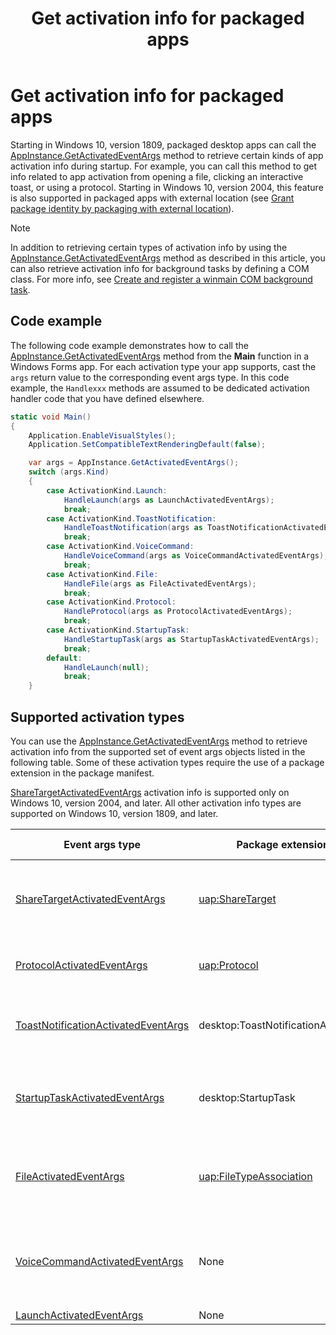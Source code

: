 ﻿---
description: Learn how to get certain kinds of activation info for packaged .NET and C++ desktop (Win32) apps
title: Get activation info for packaged apps
ms.date: 09/17/2020
ms.topic: article
keywords: windows 10, uwp
ms.localizationpriority: medium
---

# Get activation info for packaged apps

Starting in Windows 10, version 1809, packaged desktop apps can call the [AppInstance.GetActivatedEventArgs](/uwp/api/windows.applicationmodel.appinstance.getactivatedeventargs) method to retrieve certain kinds of app activation info during startup. For example, you can call this method to get info related to app activation from opening a file, clicking an interactive toast, or using a protocol. Starting in Windows 10, version 2004, this feature is also supported in packaged apps with external location (see [Grant package identity by packaging with external location](./grant-identity-to-nonpackaged-apps.md)).

> [!NOTE]
> In addition to retrieving certain types of activation info by using the [AppInstance.GetActivatedEventArgs](/uwp/api/windows.applicationmodel.appinstance.getactivatedeventargs) method as described in this article, you can also retrieve activation info for background tasks by defining a COM class. For more info, see [Create and register a winmain COM background task](/windows/uwp/launch-resume/create-and-register-a-winmain-background-task).

## Code example

The following code example demonstrates how to call the [AppInstance.GetActivatedEventArgs](/uwp/api/windows.applicationmodel.appinstance.getactivatedeventargs) method from the **Main** function in a Windows Forms app. For each activation type your app supports, cast the `args` return value to the corresponding event args type. In this code example, the `Handlexxx` methods are assumed to be dedicated activation handler code that you have defined elsewhere.

```csharp
static void Main()
{
    Application.EnableVisualStyles();
    Application.SetCompatibleTextRenderingDefault(false);

    var args = AppInstance.GetActivatedEventArgs();
    switch (args.Kind)
    {
        case ActivationKind.Launch:
            HandleLaunch(args as LaunchActivatedEventArgs);
            break;
        case ActivationKind.ToastNotification:
            HandleToastNotification(args as ToastNotificationActivatedEventArgs);
            break;
        case ActivationKind.VoiceCommand:
            HandleVoiceCommand(args as VoiceCommandActivatedEventArgs);
            break;
        case ActivationKind.File:
            HandleFile(args as FileActivatedEventArgs);
            break;
        case ActivationKind.Protocol:
            HandleProtocol(args as ProtocolActivatedEventArgs);
            break;
        case ActivationKind.StartupTask:
            HandleStartupTask(args as StartupTaskActivatedEventArgs);
            break;
        default:
            HandleLaunch(null);
            break;
    }
```

## Supported activation types

You can use the [AppInstance.GetActivatedEventArgs](/uwp/api/windows.applicationmodel.appinstance.getactivatedeventargs) method to retrieve activation info from the supported set of event args objects listed in the following table. Some of these activation types require the use of a package extension in the package manifest.

[ShareTargetActivatedEventArgs](/uwp/api/windows.applicationmodel.activation.sharetargetactivatedeventargs) activation info is supported only on Windows 10, version 2004, and later. All other activation info types are supported on Windows 10, version 1809, and later.

| Event args type | Package extension | Related docs | 
|-------------------|-----------------|-----------------------|
| [ShareTargetActivatedEventArgs](/uwp/api/windows.applicationmodel.activation.sharetargetactivatedeventargs) | [uap:ShareTarget](/uwp/schemas/appxpackage/uapmanifestschema/element-uap-sharetarget) | [Making your desktop application a share target](./desktop-to-uwp-extend.md#making-your-desktop-application-a-share-target) |
| [ProtocolActivatedEventArgs](/uwp/api/windows.applicationmodel.activation.protocolactivatedeventargs) | [uap:Protocol](/uwp/schemas/appxpackage/uapmanifestschema/element-uap-protocol) | [Start your application by using a protocol](./desktop-to-uwp-extensions.md#start-your-application-by-using-a-protocol) |
| [ToastNotificationActivatedEventArgs](/uwp/api/windows.applicationmodel.activation.toastnotificationactivatedeventargs) | desktop:ToastNotificationActivation | [Toast notifications from desktop apps](/windows/uwp/design/shell/tiles-and-notifications/toast-desktop-apps). |
| [StartupTaskActivatedEventArgs](/uwp/api/windows.applicationmodel.activation.startuptaskactivatedeventargs)  | desktop:StartupTask | [Start an executable file when users log into Windows](./desktop-to-uwp-extensions.md#start-an-executable-file-when-users-log-into-windows) |
| [FileActivatedEventArgs](/uwp/api/windows.applicationmodel.activation.fileactivatedeventargs) | [uap:FileTypeAssociation](/uwp/schemas/appxpackage/uapmanifestschema/element-uap-filetypeassociation) | [Associate your packaged application with a set of file types](./desktop-to-uwp-extensions.md#associate-your-packaged-application-with-a-set-of-file-types) |
| [VoiceCommandActivatedEventArgs](/uwp/api/windows.applicationmodel.activation.voicecommandactivatedeventargs) | None | [Activate a foreground app with voice commands through Cortana](../../design/input/cortana-launch-a-foreground-app-with-voice-commands.md) |
| [LaunchActivatedEventArgs](/uwp/api/windows.applicationmodel.activation.launchactivatedeventargs) | None |  |
